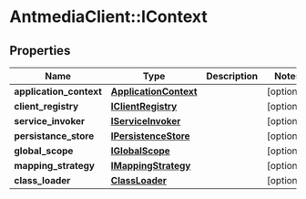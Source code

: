 # AntmediaClient::IContext

## Properties
Name | Type | Description | Notes
------------ | ------------- | ------------- | -------------
**application_context** | [**ApplicationContext**](ApplicationContext.md) |  | [optional] 
**client_registry** | [**IClientRegistry**](IClientRegistry.md) |  | [optional] 
**service_invoker** | [**IServiceInvoker**](IServiceInvoker.md) |  | [optional] 
**persistance_store** | [**IPersistenceStore**](IPersistenceStore.md) |  | [optional] 
**global_scope** | [**IGlobalScope**](IGlobalScope.md) |  | [optional] 
**mapping_strategy** | [**IMappingStrategy**](IMappingStrategy.md) |  | [optional] 
**class_loader** | [**ClassLoader**](ClassLoader.md) |  | [optional] 


